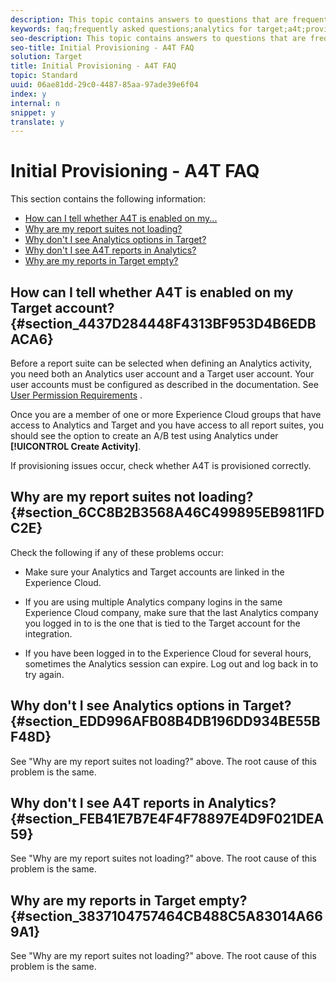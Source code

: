 ```yaml
---
description: This topic contains answers to questions that are frequently asked about provisioning Analytics as the reporting source for Target (A4T).
keywords: faq;frequently asked questions;analytics for target;a4t;provisioning;provisioning;adobe Experience Cloud
seo-description: This topic contains answers to questions that are frequently asked about provisioning Analytics as the reporting source for Target (A4T).
seo-title: Initial Provisioning - A4T FAQ
solution: Target
title: Initial Provisioning - A4T FAQ
topic: Standard
uuid: 06ae81dd-29c0-4487-85aa-97ade39e6f04
index: y
internal: n
snippet: y
translate: y
---
```


# Initial Provisioning - A4T FAQ

This section contains the following information: 


* [ How can I tell whether A4T is enabled on my...](../../../c_integrating_target_with_mac/a4t/r_a4t-faq/c_a4t-faq-initial-provisioning.md#section_4437D284448F4313BF953D4B6EDBACA6)
* [ Why are my report suites not loading?](../../../c_integrating_target_with_mac/a4t/r_a4t-faq/c_a4t-faq-initial-provisioning.md#section_6CC8B2B3568A46C499895EB9811FDC2E)
* [ Why don't I see Analytics options in Target?](../../../c_integrating_target_with_mac/a4t/r_a4t-faq/c_a4t-faq-initial-provisioning.md#section_EDD996AFB08B4DB196DD934BE55BF48D)
* [ Why don't I see A4T reports in Analytics?](../../../c_integrating_target_with_mac/a4t/r_a4t-faq/c_a4t-faq-initial-provisioning.md#section_FEB41E7B7E4F4F78897E4D9F021DEA59)
* [ Why are my reports in Target empty?](../../../c_integrating_target_with_mac/a4t/r_a4t-faq/c_a4t-faq-initial-provisioning.md#section_3837104757464CB488C5A83014A669A1)


## How can I tell whether A4T is enabled on my Target account? {#section_4437D284448F4313BF953D4B6EDBACA6}

Before a report suite can be selected when defining an Analytics activity, you need both an Analytics user account and a Target user account. Your user accounts must be configured as described in the documentation. See [ User Permission Requirements](../../../c_integrating_target_with_mac/a4t/c_account_reqs.md#concept_4BC06CAB00BF46FF9362AFE98656B083) . 

Once you are a member of one or more Experience Cloud groups that have access to Analytics and Target and you have access to all report suites, you should see the option to create an A/B test using Analytics under **[!UICONTROL  Create Activity]**. 

If provisioning issues occur, check whether A4T is provisioned correctly. 

## Why are my report suites not loading? {#section_6CC8B2B3568A46C499895EB9811FDC2E}

Check the following if any of these problems occur: 


* Make sure your Analytics and Target accounts are linked in the Experience Cloud. 

* If you are using multiple Analytics company logins in the same Experience Cloud company, make sure that the last Analytics company you logged in to is the one that is tied to the Target account for the integration. 

* If you have been logged in to the Experience Cloud for several hours, sometimes the Analytics session can expire. Log out and log back in to try again. 



## Why don't I see Analytics options in Target? {#section_EDD996AFB08B4DB196DD934BE55BF48D}

See "Why are my report suites not loading?" above. The root cause of this problem is the same. 

## Why don't I see A4T reports in Analytics? {#section_FEB41E7B7E4F4F78897E4D9F021DEA59}

See "Why are my report suites not loading?" above. The root cause of this problem is the same. 

## Why are my reports in Target empty? {#section_3837104757464CB488C5A83014A669A1}

See "Why are my report suites not loading?" above. The root cause of this problem is the same. 

